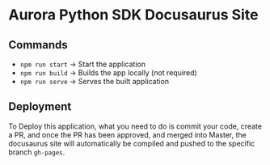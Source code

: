 # Aurora Python SDK Docusaurus Site


## Commands


- `npm run start` -> Start the application
- `npm run build` -> Builds the app locally (not required)
- `npm run serve` -> Serves the built application


## Deployment

To Deploy this application, what you need to do is commit your code, create a PR, and once the PR has been approved, and merged into Master, the docusaurus site will automatically be compiled and pushed to the specific branch `gh-pages`.
